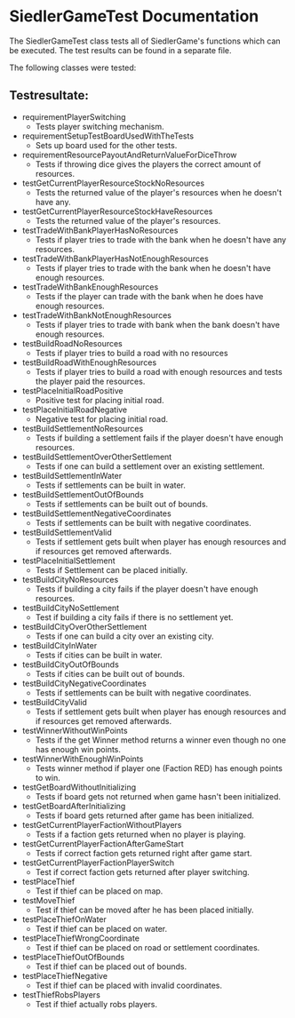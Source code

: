 # SiedlerGameTest Documentation

The SiedlerGameTest class tests all of SiedlerGame's functions which can be executed.
The test results can be found in a separate file.

The following classes were tested:

## Testresultate:
* requirementPlayerSwitching
  * Tests player switching mechanism.
* requirementSetupTestBoardUsedWithTheTests
  * Sets up board used for the other tests.
* requirementResourcePayoutAndReturnValueForDiceThrow
  * Tests if throwing dice gives the players the correct amount of resources.
* testGetCurrentPlayerResourceStockNoResources
  * Tests the returned value of the player's resources when he doesn't have any.
* testGetCurrentPlayerResourceStockHaveResources
  * Tests the returned value of the player's resources.
* testTradeWithBankPlayerHasNoResources
  * Tests if player tries to trade with the bank when he doesn't have any resources.
* testTradeWithBankPlayerHasNotEnoughResources
  * Tests if player tries to trade with the bank when he doesn't have enough resources.
* testTradeWithBankEnoughResources
  * Tests if the player can trade with the bank when he does have enough resources.
* testTradeWithBankNotEnoughResources
  * Tests if player tries to trade with bank when the bank doesn't have enough resources.
* testBuildRoadNoResources
  * Tests if player tries to build a road with no resources
* testBuildRoadWithEnoughResources
  * Tests if player tries to build a road with enough resources and tests the player paid the resources.
* testPlaceInitialRoadPositive
  * Positive test for placing initial road.
* testPlaceInitialRoadNegative
  * Negative test for placing initial road.
* testBuildSettlementNoResources
  * Tests if building a settlement fails if the player doesn't have enough resources.
* testBuildSettlementOverOtherSettlement
  * Tests if one can build a settlement over an existing settlement.
* testBuildSettlementInWater
  * Tests if settlements can be built in water.
* testBuildSettlementOutOfBounds
  * Tests if settlements can be built out of bounds.
* testBuildSettlementNegativeCoordinates
  * Tests if settlements can be built with negative coordinates.
* testBuildSettlementValid
  * Tests if settlement gets built when player has enough resources and if resources get removed afterwards.
* testPlaceInitialSettlement
  * Tests if Settlement can be placed initially.
* testBuildCityNoResources
  * Tests if building a city fails if the player doesn't have enough resources.
* testBuildCityNoSettlement
  * Test if building a city fails if there is no settlement yet.
* testBuildCityOverOtherSettlement
  * Tests if one can build a city over an existing city.
* testBuildCityInWater
  * Tests if cities can be built in water.
* testBuildCityOutOfBounds
  * Tests if cities can be built out of bounds.
* testBuildCityNegativeCoordinates
  * Tests if settlements can be built with negative coordinates.
* testBuildCityValid
  * Tests if settlement gets built when player has enough resources and if resources get removed afterwards.
* testWinnerWithoutWinPoints
  * Tests if the get Winner method returns a winner even though no one has enough win points.
* testWinnerWithEnoughWinPoints
  * Tests winner method if player one (Faction RED) has enough points to win.
* testGetBoardWithoutInitializing
  * Tests if board gets not returned when game hasn't been initialized.
* testGetBoardAfterInitializing
  * Tests if board gets returned after game has been initialized.
* testGetCurrentPlayerFactionWithoutPlayers
  * Tests if a faction gets returned when no player is playing.
* testGetCurrentPlayerFactionAfterGameStart
  * Tests if correct faction gets returned right after game start.
* testGetCurrentPlayerFactionPlayerSwitch
  * Test if correct faction gets returned after player switching.
* testPlaceThief
  * Test if thief can be placed on map.
* testMoveThief
  * Test if thief can be moved after he has been placed initially.
* testPlaceThiefOnWater
  * Test if thief can be placed on water.
* testPlaceThiefWrongCoordinate
  * Test if thief can be placed on road or settlement coordinates.
* testPlaceThiefOutOfBounds
  * Test if thief can be placed out of bounds.
* testPlaceThiefNegative
  * Test if thief can be placed with invalid coordinates.
* testThiefRobsPlayers
  * Test if thief actually robs players.
  